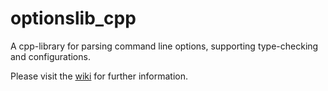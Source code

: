 # optionslib_cpp
A cpp-library for parsing command line options, supporting type-checking and configurations.

Please visit the <a href="https://github.com/dkrajzew/GOL_cpp/wiki/">wiki</a> for further information.
